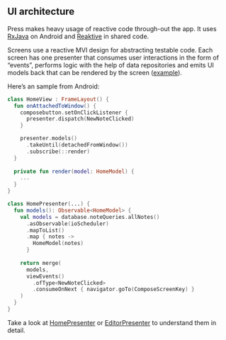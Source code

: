 ## UI architecture
Press makes heavy usage of reactive code through-out the app. It uses [RxJava](https://github.com/ReactiveX/RxJava) on Android and [Reaktive](https://github.com/badoo/Reaktive) in shared code. 

Screens use a reactive MVI design for abstracting testable code. Each screen has one presenter that consumes user interactions in the form of “events”, performs logic with the help of data repositories and emits UI models back that can be rendered by the screen ([example](https://github.com/saket/press/blob/813dd203b62564f7d9b8994a151e14ef24fe9c64/shared/src/commonMain/kotlin/me/saket/press/shared/home/HomeUi.kt#L25)).

Here’s an sample from Android:

```kotlin
class HomeView : FrameLayout() {
  fun onAttachedToWindow() {
    composebutton.setOnClickListener {
      presenter.dispatch(NewNoteClicked)
    }

    presenter.models()
      .takeUntil(detachedFromWindow())
      .subscribe(::render)
  }
  
  private fun render(model: HomeModel) {
    ...
  }
}

class HomePresenter(...) {
  fun models(): Observable<HomeModel> {
    val models = database.noteQueries.allNotes()
      .asObservable(ioScheduler)
      .mapToList()
      .map { notes -> 
        HomeModel(notes)
      }
  
    return merge(
      models,
      viewEvents()
        .ofType<NewNoteClicked>
        .consumeOnNext { navigator.goTo(ComposeScreenKey) }
    )
  }
}
```

Take a look at [HomePresenter](https://github.com/saket/Press/blob/trunk/shared/src/commonMain/kotlin/me/saket/press/shared/home/HomePresenter.kt) or [EditorPresenter](https://github.com/saket/Press/blob/trunk/shared/src/commonMain/kotlin/me/saket/press/shared/editor/EditorPresenter.kt) to understand them in detail.
